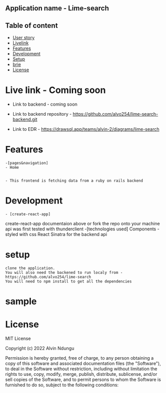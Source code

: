 ## Application name - Lime-search


## Table of content
- [User story](description)
- [Livelink](Link)
- [Features](feature)
- [Development](development)
- [Setup](setup)
- [brie](sample)
- [License](license)



# Live link - Coming soon
 - Link to backend - coming soon
 - Link to backend repository - https://github.com/alvo254/lime-search-backend.git

 - Link to EDR - https://drawsql.app/teams/alvin-2/diagrams/lime-search

# Features
    -[pages&navigation]
    - Home
    

    - This frontend is fetching data from a ruby on rails backend



# Development
    - [create-react-app]
create-react-app documentaion above or fork the repo onto your machine
api was first tested with thunderclient
    -[technologies used]
Components - styled with css
React
Sinatra for the backend api

# setup 
    clone the application.
    You will also need the backened to run localy from - https://github.com/alvo254/lime-search
    You will need to npm install to get all the dependencies

# sample


# License
MIT License

Copyright (c) 2022 Alvin Ndungu

Permission is hereby granted, free of charge, to any person obtaining a copy
of this software and associated documentation files (the "Software"), to deal
in the Software without restriction, including without limitation the rights
to use, copy, modify, merge, publish, distribute, sublicense, and/or sell
copies of the Software, and to permit persons to whom the Software is
furnished to do so, subject to the following conditions:
